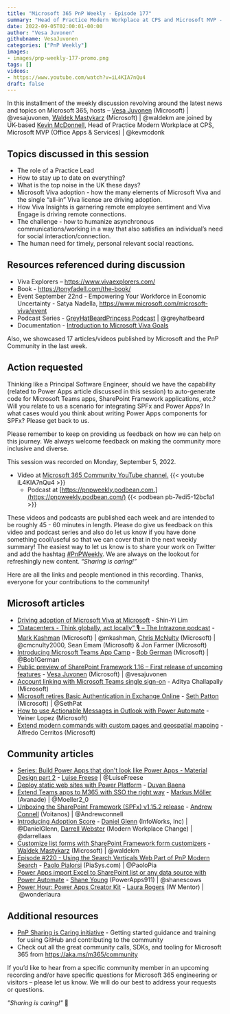 ```yaml
---
title: "Microsoft 365 PnP Weekly - Episode 177"
summary: "Head of Practice Modern Workplace at CPS and Microsoft MVP - Kevin McDonnell, joins Microsoft’s Vesa Juvonen and Waldek Mastykarz in a human sided discussion focused on employee experience, remote work, and Microsoft Viva. As well, 17 articles/videos by Microsoft/Community are highlighted."
date: 2022-09-05T02:00:01-00:00
author: "Vesa Juvonen"
githubname: VesaJuvonen
categories: ["PnP Weekly"]
images:
- images/pnp-weekly-177-promo.png
tags: []
videos:
- https://www.youtube.com/watch?v=iL4KIA7nQu4
draft: false
---
```


In this installment of the weekly discussion revolving around the latest news and topics on Microsoft 365, hosts – [Vesa Juvonen](http://twitter.com/vesajuvonen) (Microsoft) \| @vesajuvonen, [Waldek Mastykarz](http://twitter.com/waldekm) (Microsoft) \| @waldekm are joined by UK-based [Kevin McDonnell](https://twitter.com/kevmcdonk), Head of Practice Modern Workplace at CPS, Microsoft MVP (Office Apps & Services) \| @kevmcdonk

## Topics discussed in this session

* The role of a Practice Lead
* How to stay up to date on everything?
* What is the top noise in the UK these days?
* Microsoft Viva adoption - how the many elements of Microsoft Viva and the single “all-in” Viva license are driving adoption.
* How Viva Insights is garnering remote employee sentiment and Viva Engage is driving remote connections.
* The challenge - how to humanize asynchronous communications/working in a way that also satisfies an individual’s need for social interaction/connection.
* The human need for timely, personal relevant social reactions.

## Resources referenced during discussion

* Viva Explorers – <https://www.vivaexplorers.com/>
* Book - <https://tonyfadell.com/the-book/>
* Event September 22nd - Empowering Your Workforce in Economic Uncertainty - Satya Nadella, <https://www.microsoft.com/microsoft-viva/event>
* Podcast Series - [GreyHatBeardPrincess Podcast](https://www.greyhatbeard.com/) \| @greyhatbeard
* Documentation - [Introduction to Microsoft Viva Goals](https://learn.microsoft.com/viva/goals/intro-to-ms-viva-goals)


Also, we showcased 17 articles/videos published by Microsoft and the PnP Community in the last week.

## Action requested

Thinking like a Principal Software Engineer, should we have the capability (related to Power Apps article discussed in this session) to auto-generate code for Microsoft Teams apps, SharePoint Framework applications, etc.? Will you relate to us a scenario for integrating SPFx and Power Apps? In what cases would you think about writing Power Apps components for SPFx? Please get back to us.

Please remember to keep on providing us feedback on how we can help on this journey. We always welcome feedback on making the community more inclusive and diverse.

This session was recorded on Monday, September 5, 2022.

*   Video at [Microsoft 365 Community YouTube channel.](https://aka.ms/m365pnp-videos)
    {{< youtube iL4KIA7nQu4 >}}
    *   Podcast at [https://pnpweekly.podbean.com.](https://pnpweekly.podbean.com/)
    {{< podbean pb-7edi5-12bc1a1 >}}

These videos and podcasts are published each week and are intended to be roughly 45 - 60 minutes in length.  Please do give us feedback on this video and podcast series and also do let us know if you have done something cool/useful so that we can cover that in the next weekly summary! The easiest way to let us know is to share your work on Twitter and add the hashtag [#PnPWeekly](https://twitter.com/search?q=%23pnpweekly). We are always on the lookout for refreshingly new content. “_Sharing is caring!”_

Here are all the links and people mentioned in this recording. Thanks, everyone for your contributions to the community!

## Microsoft articles

* [Driving adoption of Microsoft Viva at Microsoft](https://techcommunity.microsoft.com/t5/microsoft-viva-blog/driving-adoption-of-microsoft-viva-at-microsoft/ba-p/3612072) - Shin-Yi Lim
* [“Datacenters - Think globally, act locally” 🎙 – The Intrazone podcast](https://techcommunity.microsoft.com/t5/microsoft-sharepoint-blog/datacenters-think-globally-act-locally-the-intrazone-podcast/ba-p/3613279) - [Mark Kashman](https://twitter.com/mkashman) (Microsoft) | @mkashman, [Chris McNulty](https://twitter.com/cmcnulty2000) (Microsoft) | @cmcnulty2000, Sean Emam (Microsoft) & Jon Farmer (Microsoft)
* [Introducing Microsoft Teams App Camp](https://devblogs.microsoft.com/microsoft365dev/introducing-microsoft-teams-app-camp/) - [Bob German](https://twitter.com/Bob1German) (Microsoft) | @Bob1German
* [Public preview of SharePoint Framework 1.16 – First release of upcoming features](https://devblogs.microsoft.com/microsoft365dev/public-preview-of-sharepoint-framework-1-16-first-release-of-upcoming-features/) - [Vesa Juvonen](https://twitter.com/vesajuvonen) (Microsoft) | @vesajuvonen
* [Account linking with Microsoft Teams single sign-on](https://devblogs.microsoft.com/microsoft365dev/account-linking-with-microsoft-teams-single-sign-on/) - Aditya Challapally (Microsoft)
* [Microsoft retires Basic Authentication in Exchange Online](https://www.microsoft.com/microsoft-365/blog/2022/09/01/microsoft-retires-basic-authentication-in-exchange-online/) - [Seth Patton](https://twitter.com/SethPat) (Microsoft) | @SethPat
* [How to use Actionable Messages in Outlook with Power Automate](https://powerautomate.microsoft.com/blog/how-to-use-actionable-messages-in-outlook-with-power-automate/) - Yeiner Lopez (Microsoft)
* [Extend modern commands with custom pages and geospatial mapping](https://powerapps.microsoft.com/blog/extend-modern-commands-with-custom-pages-and-geospatial-mapping/) - Alfredo Cerritos (Microsoft)

## Community articles

* [Series: Build Power Apps that don't look like Power Apps - Material Design part 2](https://pnp.github.io/blog/post/build-powerapps-that-dont-look-like-powerapps-2/) - [Luise Freese](https://twitter.com/LuiseFreese) | @LuiseFreese
* [Deploy static web sites with Power Platform](https://pnp.github.io/blog/post/deploy-static-web-sites-with-powerplatform/) - [Duvan Baena](https://github.com/DuvanBaena/)
* [Extend Teams apps to M365 with SSO the right way](https://mmsharepoint.wordpress.com/2022/08/31/extend-teams-apps-to-m365-with-sso-the-right-way/) - [Markus Möller](https://twitter.com/Moeller2_0) (Avanade) | @Moeller2_0
* [Unboxing the SharePoint Framework (SPFx) v1.15.2 release](https://www.voitanos.io/blog/sharepoint-framework-v1-15-2-whats-in-latest-update-of-spfx/) - [Andrew Connell](https://twitter.com/andrewconnell) (Voitanos) | @Andrewconnell
* [Introducing Adoption Score](https://regarding365.com/introducing-adoption-score-af6be396ad1f) - [Daniel Glenn](https://twitter.com/DanielGlenn) (InfoWorks, Inc) | @DanielGlenn, [Darrell Webster](http://twitter.com/darrellaas) (Modern Workplace Change) | @darrellaas
* [Customize list forms with SharePoint Framework form customizers](https://blog.mastykarz.nl/customize-list-forms-sharepoint-framework-form-customizers/) - [Waldek Mastykarz](http://twitter.com/waldekm) (Microsoft) \| @waldekm
* [Episode #220 - Using the Search Verticals Web Part of PnP Modern Search](https://www.youtube.com/watch?v=SzPTCasRHfk) - [Paolo Pialorsi](http://twitter.com/PaoloPia) (PiaSys.com) | @PaoloPia
* [Power Apps import Excel to SharePoint list or any data source with Power Automate](https://www.youtube.com/watch?v=MhFNwjaR10A) - [Shane Young](https://twitter.com/ShanesCows) (PowerApps911) | @shanescows
* [Power Hour: Power Apps Creator Kit](https://www.youtube.com/watch?v=WqcrFfl8hRc) - [Laura Rogers](https://twitter.com/WonderLaura) (IW Mentor) | @wonderlaura

## Additional resources

* [PnP Sharing is Caring initiative](https://aka.ms/sharing-is-caring) - Getting started guidance and training for using GitHub and contributing to the community
* Check out all the great community calls, SDKs, and tooling for Microsoft 365 from <https://aka.ms/m365/community>

If you’d like to hear from a specific community member in an upcoming recording and/or have specific questions for Microsoft 365 engineering or visitors – please let us know. We will do our best to address your requests or questions.

_"Sharing is caring!"_ 🧡
